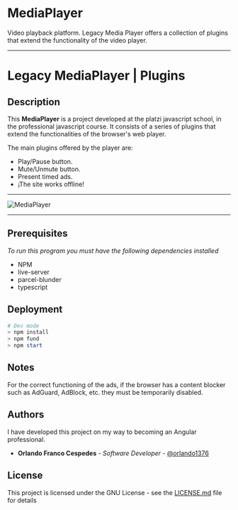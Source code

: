 # MediaPlayer

Video playback platform. Legacy Media Player offers a collection of plugins that extend the functionality of the video player.

***

# Legacy MediaPlayer | Plugins

## Description

This **MediaPlayer** is a project developed at the platzi javascript school, in the professional javascript course. It consists of a series of plugins that extend the functionalities of the browser's web player.

The main plugins offered by the player are:

* Play/Pause button.
* Mute/Unmute button.
* Present timed ads.
* ¡The site works offline!


*** 

![MediaPlayer](./MediaPlayer/assets/imgs/MediaPlayer.png "Imagen de MediaPlayer")

***

## Prerequisites

_To run this program you must have the following dependencies installed_

* NPM
* live-server
* parcel-blunder
* typescript

## Deployment

```PowerShell
# Dev mode
> npm install
> npm fund
> npm start
```

## Notes
For the correct functioning of the ads, if the browser has a content blocker such as AdGuard, AdBlock, etc. they must be temporarily disabled.
## Authors

I have developed this project on my way to becoming an Angular professional.
* **Orlando Franco Cespedes** - *Software Developer* - [@orlando1376](https://github.com/orlando1376/)



## License 

This project is licensed under the GNU License - see the [LICENSE.md](https://github.com/estalvgs1999/PLJS01-Legacy-MediaPlayer/blob/master/LICENSE) file for details

